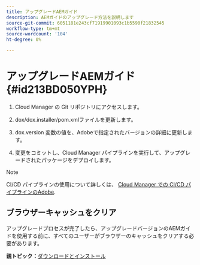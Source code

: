 ```yaml
---
title: アップグレードAEMガイド
description: AEMガイドのアップグレード方法を説明します
source-git-commit: 6051181e243cf71919901093c1b5590f21832545
workflow-type: tm+mt
source-wordcount: '104'
ht-degree: 0%

---
```



# アップグレードAEMガイド {#id213BD050YPH}

1. Cloud Manager の Git リポジトリにアクセスします。

1. dox/dox.installer/pom.xmlファイルを更新します。

1. dox.version 変数の値を、Adobeで指定されたバージョンの詳細に更新します。

1. 変更をコミットし、Cloud Manager パイプラインを実行して、アップグレードされたパッケージをデプロイします。


>[!NOTE]
>
> CI/CD パイプラインの使用について詳しくは、 [Cloud Manager での CI/CD パイプラインのAdobe](https://experienceleague.adobe.com/docs/experience-manager-learn/foundation/cloud-manager/use-the-cicd-pipeline-in-cloud-manager-for-aem.html).

## ブラウザーキャッシュをクリア

アップグレードプロセスが完了したら、アップグレードバージョンのAEMガイドを使用する前に、すべてのユーザーがブラウザーのキャッシュをクリアする必要があります。

**親トピック：**[&#x200B;ダウンロードとインストール](download-install.md)

